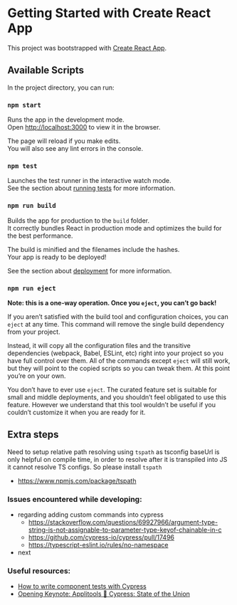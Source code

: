# Getting Started with Create React App

This project was bootstrapped with [Create React App](https://github.com/facebook/create-react-app).

## Available Scripts

In the project directory, you can run:

### `npm start`

Runs the app in the development mode.\
Open [http://localhost:3000](http://localhost:3000) to view it in the browser.

The page will reload if you make edits.\
You will also see any lint errors in the console.

### `npm test`

Launches the test runner in the interactive watch mode.\
See the section about [running tests](https://facebook.github.io/create-react-app/docs/running-tests) for more information.

### `npm run build`

Builds the app for production to the `build` folder.\
It correctly bundles React in production mode and optimizes the build for the best performance.

The build is minified and the filenames include the hashes.\
Your app is ready to be deployed!

See the section about [deployment](https://facebook.github.io/create-react-app/docs/deployment) for more information.

### `npm run eject`

**Note: this is a one-way operation. Once you `eject`, you can’t go back!**

If you aren’t satisfied with the build tool and configuration choices, you can `eject` at any time. This command will remove the single build dependency from your project.

Instead, it will copy all the configuration files and the transitive dependencies (webpack, Babel, ESLint, etc) right into your project so you have full control over them. All of the commands except `eject` will still work, but they will point to the copied scripts so you can tweak them. At this point you’re on your own.

You don’t have to ever use `eject`. The curated feature set is suitable for small and middle deployments, and you shouldn’t feel obligated to use this feature. However we understand that this tool wouldn’t be useful if you couldn’t customize it when you are ready for it.

## Extra steps

Need to setup relative path resolving using `tspath` as tsconfig baseUrl is only helpful on compile time, in order to resolve after it is transpiled into JS it cannot resolve TS configs. So please install `tspath`

- https://www.npmjs.com/package/tspath

### Issues encountered while developing:

- regarding adding custom commands into cypress
  - https://stackoverflow.com/questions/69927966/argument-type-string-is-not-assignable-to-parameter-type-keyof-chainable-in-c
  - https://github.com/cypress-io/cypress/pull/17496
  - https://typescript-eslint.io/rules/no-namespace
- next

### Useful resources:

- [How to write component tests with Cypress](https://www.youtube.com/watch?v=vJ0rDP4CG-w)
- [Opening Keynote: Applitools 🤝 Cypress: State of the Union](https://www.youtube.com/watch?v=9IoTirME09E)
